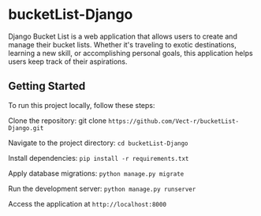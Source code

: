# bucketList-Django

Django Bucket List is a web application that allows users to create and manage their bucket lists. Whether it's traveling to exotic destinations, learning a new skill, or accomplishing personal goals, this application helps users keep track of their aspirations.

## Getting Started

To run this project locally, follow these steps:

Clone the repository: git clone `https://github.com/Vect-r/bucketList-Django.git`

Navigate to the project directory: `cd bucketList-Django`

Install dependencies: `pip install -r requirements.txt`

Apply database migrations: `python manage.py migrate`

Run the development server: `python manage.py runserver`

Access the application at `http://localhost:8000`
